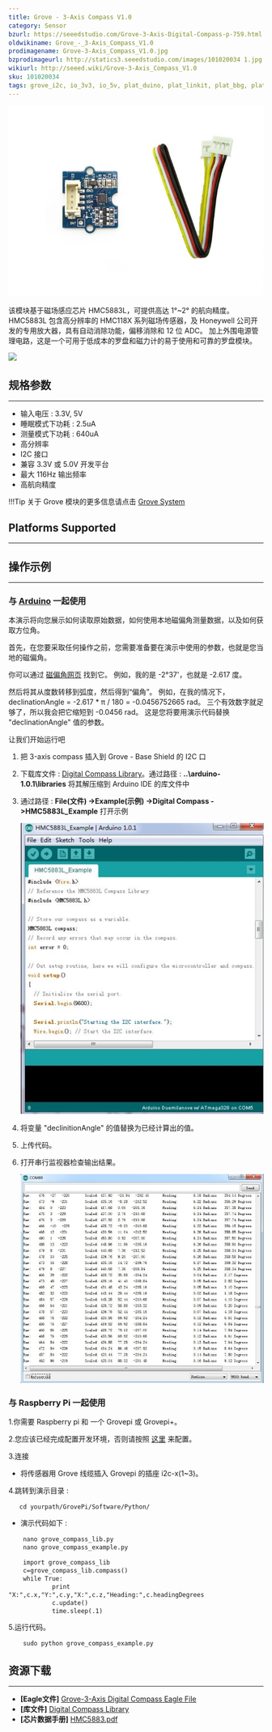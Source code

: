 ```yaml
---
title: Grove - 3-Axis Compass V1.0
category: Sensor
bzurl: https://seeedstudio.com/Grove-3-Axis-Digital-Compass-p-759.html
oldwikiname: Grove_-_3-Axis_Compass_V1.0
prodimagename: Grove-3-Axis_Compass_V1.0.jpg
bzprodimageurl: http://statics3.seeedstudio.com/images/101020034 1.jpg
wikiurl: http://seeed.wiki/Grove-3-Axis_Compass_V1.0
sku: 101020034
tags: grove_i2c, io_3v3, io_5v, plat_duino, plat_linkit, plat_bbg, plat_wio
---
```


![](https://raw.githubusercontent.com/SeeedDocument/Grove-3-Axis_Compass_V1.0/master/img/Grove-3-Axis_Compass_V1.0.jpg)

该模块基于磁场感应芯片 HMC5883L，可提供高达 1°~2° 的航向精度。HMC5883L 包含高分辨率的 HMC118X 系列磁场传感器，及 Honeywell 公司开发的专用放大器，具有自动消除功能，偏移消除和 12 位 ADC。 加上外围电源管理电路，这是一个可用于低成本的罗盘和磁力计的易于使用和可靠的罗盘模块。

[![](https://github.com/SeeedDocument/wiki_chinese/raw/master/docs/images/click_to_buy.PNG)](https://item.taobao.com/item.htm?spm=a1z10.3-c.w4002-11172317909.11.40df14c3i0K8b5&id=45460663307)

## 规格参数
--------------

-   输入电压 : 3.3V, 5V
-   睡眠模式下功耗 : 2.5uA
-   测量模式下功耗 : 640uA
-   高分辨率
-   I2C 接口
-   兼容 3.3V 或 5.0V 开发平台
-   最大 116Hz 输出频率
-   高航向精度

!!!Tip
    关于 Grove 模块的更多信息请点击 [Grove System](http://seeed.wiki/Grove_System/)

## Platforms Supported
-------------------

## 操作示例
-------------

### 与 [Arduino](/Arduino "Arduino") 一起使用

本演示将向您展示如何读取原始数据，如何使用本地磁偏角测量数据，以及如何获取方位角。

首先，在您要采取任何操作之前，您需要准备要在演示中使用的参数，也就是您当地的磁偏角。

你可以通过 [磁偏角网页](http://www.magnetic-declination.com/) 找到它。 例如，我的是 -2°37'，也就是 -2.617 度。

然后将其从度数转移到弧度，然后得到“偏角”。 例如，在我的情况下，declinationAngle = -2.617 \* π / 180 = -0.0456752665 rad。 三个有效数字就足够了，所以我会把它缩短到 -0.0456 rad。 这是您将要用演示代码替换 "declinationAngle" 值的参数。

让我们开始运行吧

1. 把 3-axis compass 插入到 Grove - Base Shield 的 I2C 口

2. 下载库文件 : [Digital Compass Library](https://raw.githubusercontent.com/SeeedDocument/Grove-3-Axis_Compass_V1.0/master/res/Digital_Compass.zip)。通过路径 : **..\\arduino-1.0.1\\libraries** 将其解压缩到 Arduino IDE 的库文件中

3. 通过路径 : **File(文件) ->Example(示例) ->Digital Compass ->HMC5883L_Example** 打开示例

    ![](https://raw.githubusercontent.com/SeeedDocument/Grove-3-Axis_Compass_V1.0/master/img/Digital_Compass1.jpg)

4. 将变量 "declinitionAngle" 的值替换为已经计算出的值。

5. 上传代码。

6. 打开串行监视器检查输出结果。

    ![](https://raw.githubusercontent.com/SeeedDocument/Grove-3-Axis_Compass_V1.0/master/img/Digital_Compass2.jpg)

### 与 Raspberry Pi 一起使用

1.你需要 Raspberry pi 和 一个 Grovepi 或 Grovepi+。

2.您应该已经完成配置开发环境，否则请按照 [这里](/GrovePiPlus) 来配置。

3.连接

-   将传感器用 Grove 线缆插入 Grovepi 的插座 i2c-x(1~3)。

4.跳转到演示目录 :

       cd yourpath/GrovePi/Software/Python/

-   演示代码如下 :

```
    nano grove_compass_lib.py       
    nano grove_compass_example.py    
```
```
    import grove_compass_lib
    c=grove_compass_lib.compass()
    while True:
            print "X:",c.x,"Y:",c.y,"X:",c.z,"Heading:",c.headingDegrees
            c.update()
            time.sleep(.1)
```

5.运行代码。
```
    sudo python grove_compass_example.py
```

## 资源下载
---------

-   **[Eagle文件]** [Grove-3-Axis Digital Compass Eagle File](https://raw.githubusercontent.com/SeeedDocument/Grove-3-Axis_Compass_V1.0/master/res/Grove-3-Axis_Digital_Compass_Eagle_File.zip)
-   **[库文件]** [Digital Compass Library](https://raw.githubusercontent.com/SeeedDocument/Grove-3-Axis_Compass_V1.0/master/res/Digital_Compass.zip)
-   **[芯片数据手册]** [HMC5883.pdf](https://raw.githubusercontent.com/SeeedDocument/Grove-3-Axis_Compass_V1.0/master/res/HMC5883.pdf "File:HMC5883.pdf")


<!-- This Markdown file was created from http://www.seeedstudio.com/wiki/Grove_-_3-Axis_Compass_V1.0 -->
